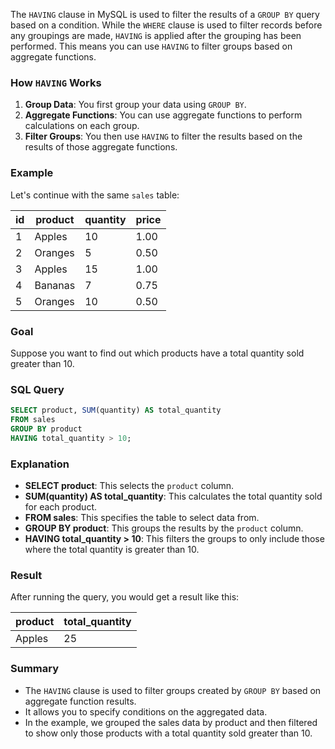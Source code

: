 The `HAVING` clause in MySQL is used to filter the results of a `GROUP BY` query based on a condition. While the `WHERE` clause is used to filter records before any groupings are made, `HAVING` is applied after the grouping has been performed. This means you can use `HAVING` to filter groups based on aggregate functions.

### How `HAVING` Works

1. **Group Data**: You first group your data using `GROUP BY`.
2. **Aggregate Functions**: You can use aggregate functions to perform calculations on each group.
3. **Filter Groups**: You then use `HAVING` to filter the results based on the results of those aggregate functions.

### Example

Let's continue with the same `sales` table:

| id | product  | quantity | price |
|----|----------|----------|-------|
| 1  | Apples   | 10       | 1.00  |
| 2  | Oranges  | 5        | 0.50  |
| 3  | Apples   | 15       | 1.00  |
| 4  | Bananas  | 7        | 0.75  |
| 5  | Oranges  | 10       | 0.50  |

### Goal

Suppose you want to find out which products have a total quantity sold greater than 10.

### SQL Query

```sql
SELECT product, SUM(quantity) AS total_quantity
FROM sales
GROUP BY product
HAVING total_quantity > 10;
```

### Explanation

- **SELECT product**: This selects the `product` column.
- **SUM(quantity) AS total_quantity**: This calculates the total quantity sold for each product.
- **FROM sales**: This specifies the table to select data from.
- **GROUP BY product**: This groups the results by the `product` column.
- **HAVING total_quantity > 10**: This filters the groups to only include those where the total quantity is greater than 10.

### Result

After running the query, you would get a result like this:

| product  | total_quantity |
|----------|----------------|
| Apples   | 25             |

### Summary

- The `HAVING` clause is used to filter groups created by `GROUP BY` based on aggregate function results.
- It allows you to specify conditions on the aggregated data.
- In the example, we grouped the sales data by product and then filtered to show only those products with a total quantity sold greater than 10.

